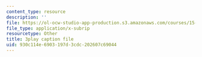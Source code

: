 ```yaml
---
content_type: resource
description: ''
file: https://ol-ocw-studio-app-production.s3.amazonaws.com/courses/15-071-the-analytics-edge-spring-2017/930c114e6903197d3cdc202607c69044_ayrdDJPAD5M.srt
file_type: application/x-subrip
resourcetype: Other
title: 3play caption file
uid: 930c114e-6903-197d-3cdc-202607c69044
---
```

